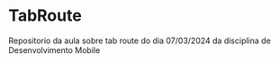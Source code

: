 # TabRoute
Repositorio da aula sobre tab route do dia 07/03/2024 da disciplina de Desenvolvimento Mobile

